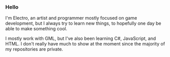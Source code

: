 ### Hello

I'm Electro, an artist and programmer mostly focused on game development, but I always try to learn new things, to hopefully one day be able to make something cool.

I mostly work with GML, but I've also been learning C#, JavaScript, and HTML. I don't really have much to show at the moment since the majority of my repositories are private.

<!--
**ElectroDev1/ElectroDev1** is a ✨ _special_ ✨ repository because its `README.md` (this file) appears on your GitHub profile.

Here are some ideas to get you started:

- 🔭 I’m currently working on ...
- 🌱 I’m currently learning ...
- 👯 I’m looking to collaborate on ...
- 🤔 I’m looking for help with ...
- 💬 Ask me about ...
- 📫 How to reach me: ...
- 😄 Pronouns: ...
- ⚡ Fun fact: ...
-->
